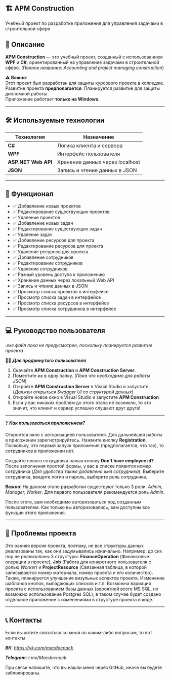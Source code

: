 ## 🏗️ APM Construction 

Учебный проект по разработке приложения для управления задачами в строительной сфере

## 📝 Описание

**APM Construction** — это учебный проект, созданный с использованием **WPF** и **C#**, ориентированный на управление задачами в строительной сфере. (*Полное название: Accounting and project managing construction*)

⚠️ **Важно**:  
Этот проект был разработан для защиты курсового проекта в колледже.
Развитие проекта **предполагается**. Планируется развитие для защиты дипломной работы  
Приложение работает **только на Windows**.

---

## 🛠 Используемые технологии

| Технология         | Назначение                      |
|--------------------|----------------------------------|
| **C#**             | Логика клиента и сервера         |
| **WPF**            | Интерфейс пользователя          |
| **ASP.NET Web API** | Хранение данных через localhost   |
| **JSON** | Запись и чтение данных в JSON |

---

## 🧩 Функционал

- ✅ Добавление новых проектов  
- ✅ Редактирование существующих проектов  
- ✅ Удаление проектов
- ✅ Добавление новых задач  
- ✅ Редактирование существующих задач  
- ✅ Удаление задач
- ✅ Добавление ресурсов для проекта
- ✅ Редактирование ресурсов для проекта
- ✅ Удаление ресурсов для проекта
- ✅ Добавление сотрудников
- ✅ Редактирование сотрудников
- ✅ Удаление сотрудников
- ✅ Разный уровень доступа к приложению
- ✅ Хранение данных через локальный Web API  
- ✅ Запись и чтение данных в JSON  
- ✅ Просмотр списка проектов в интерфейсе
- ✅ Просмотр списка задач в интерфейсе
- ✅ Просмотр списка ресурсов в интерфейсе
- ✅ Просмотр списка сотрудников в интерфейсе

---

## 💻 Руководство пользователя

*.exe файл пока не предусмотрен, поскольку планируется развитие проекта*

👨‍💻 ***Для продвинутого пользователя***

1. Скачайте **APM Construction** и **APM Construction Server**.
2. Поместите их в одну папку. (*Пока что необходимо для работы JSON*)
3. Откройте **APM Construction Server** в Visual Studio и запустите. (*Должен открыться Swagger UI со структурой данных*)
4. Откройте новое окно в Visual Studio и запустите **APM Construction**
5. Если у вас никаких проблем до этого этапа не возникло, то это значит, что клиент и сервер успешно слушают друг друга!

---

❓ ***Как пользоваться приложением?***

Откроется окно с авторизацией пользователя. Для дальнейшей работы в приложении зарегистрируйтесь. Нажмите кнопку **Registration**. Поскольку, это первый запуск приложения (предполагается, что так), то сотрудников в приложении нет. 

Создайте нового сотрудника нажав кнопку **Don't have employee id?**. После заполнения простой формы, у вас в списке появится номер сотрудника (*Для удобства также добавлено имя сотрудника*). Выберите сотрудника, введите логин и пароль, выберите роль сотрудника.

**Важно**: На данном этапе разработки существуют только 3 роли. *Admin, Manager, Worker*. Для первого пользователя рекомендуется роль *Admin*.

После этого, вам необходимо авторизоваться под созданным пользователем. Как только вы авторизовались, вам доступны все функции этого приложения.

---

## 🚧 Проблемы проекта

Это ранняя версия проекта, поэтому, не все структуры данных реализованы так, как они задумывались изначально. Например, до сих пор не реализованы 3 структуры: **FinanceOperation** (Финансовые операции в проекте), **Job** (Работа для конкретного пользователя с ролью *Worker*) и **ProjectResource** (Связанная таблица, в которой записываются номер материала, номер проекта и его количество). Также, планируется улучшение визульных аспектов проекта. Изменение шаблонов кнопок, выпадающих списков и т.п. Возможна вариация проекта с использованием базы данных (вероятней всего MS SQL, но возможно использование Postgres SQL), в таком случае будет создано отдельное приложение с изменениями в структуре проекта и коде.

---

## 📞 Контакты

Если вы хотите связаться со мной по каким-либо вопросам, то вот контакты

***ВК***: *https://vk.com/macdocnack*

***Telegram***: *t.me/Macdocnack*

При связи напишите, что вы нашли меня через GitHub, иначе вы будете заблокированы.

